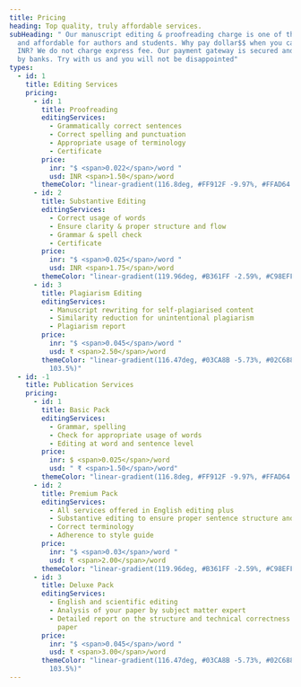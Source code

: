 ```yaml
---
title: Pricing
heading: Top quality, truly affordable services.
subHeading: " Our manuscript editing & proofreading charge is one of the best
  and affordable for authors and students. Why pay dollar$$ when you can pay in
  INR? We do not charge express fee. Our payment gateway is secured and handled
  by banks. Try with us and you will not be disappointed"
types:
  - id: 1
    title: Editing Services
    pricing:
      - id: 1
        title: Proofreading
        editingServices:
          - Grammatically correct sentences
          - Correct spelling and punctuation
          - Appropriate usage of terminology
          - Certificate
        price:
          inr: "$ <span>0.022</span>/word "
          usd: INR <span>1.50</span>/word
        themeColor: "linear-gradient(116.8deg, #FF912F -9.97%, #FFAD64 105%)"
      - id: 2
        title: Substantive Editing
        editingServices:
          - Correct usage of words
          - Ensure clarity & proper structure and flow
          - Grammar & spell check
          - Certificate
        price:
          inr: "$ <span>0.025</span>/word "
          usd: INR <span>1.75</span>/word
        themeColor: "linear-gradient(119.96deg, #B361FF -2.59%, #C98EFF 104.08%)"
      - id: 3
        title: Plagiarism Editing
        editingServices:
          - Manuscript rewriting for self-plagiarised content
          - Similarity reduction for unintentional plagiarism
          - Plagiarism report
        price:
          inr: "$ <span>0.045</span>/word "
          usd: ₹ <span>2.50</span>/word
        themeColor: "linear-gradient(116.47deg, #03CA8B -5.73%, #02C688 -5.72%, #05E29C
          103.5%)"
  - id: -1
    title: Publication Services
    pricing:
      - id: 1
        title: Basic Pack
        editingServices:
          - Grammar, spelling
          - Check for appropriate usage of words
          - Editing at word and sentence level
        price:
          inr: $ <span>0.025</span>/word
          usd: " ₹ <span>1.50</span>/word"
        themeColor: "linear-gradient(116.8deg, #FF912F -9.97%, #FFAD64 105%)"
      - id: 2
        title: Premium Pack
        editingServices:
          - All services offered in English editing plus
          - Substantive editing to ensure proper sentence structure and flow
          - Correct terminology
          - Adherence to style guide
        price:
          inr: "$ <span>0.03</span>/word "
          usd: ₹ <span>2.00</span>/word
        themeColor: "linear-gradient(119.96deg, #B361FF -2.59%, #C98EFF 104.08%)"
      - id: 3
        title: Deluxe Pack
        editingServices:
          - English and scientific editing
          - Analysis of your paper by subject matter expert
          - Detailed report on the structure and technical correctness of your
            paper
        price:
          inr: "$ <span>0.045</span>/word "
          usd: ₹ <span>3.00</span>/word
        themeColor: "linear-gradient(116.47deg, #03CA8B -5.73%, #02C688 -5.72%, #05E29C
          103.5%)"
---
```

